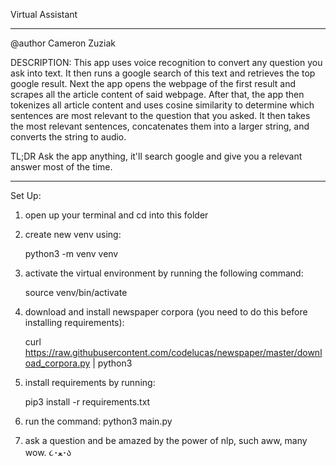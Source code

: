 Virtual Assistant
*************************
@author Cameron Zuziak

DESCRIPTION: 
This app uses voice recognition to convert any question you ask into text. 
It then runs a google search of this text and retrieves the top google result. Next the app 
opens the webpage of the first result and scrapes all the article content of said webpage. 
After that, the app then tokenizes all article content and uses cosine similarity to determine
which sentences are most relevant to the question that you asked. It then takes the most relevant 
sentences, concatenates them into a larger string, and converts the string to audio. 

TL;DR 
Ask the app anything, it'll search google and give you a relevant answer most of the time. 

*************************

Set Up:

1. open up your terminal and cd into this folder 

2. create new venv using:

	python3 -m venv venv	

3. activate the virtual environment by running the following command: 
		
	source venv/bin/activate
 
4. download and install newspaper corpora (you need to do this before installing requirements):

    curl https://raw.githubusercontent.com/codelucas/newspaper/master/download_corpora.py | python3

5. install requirements by running:

	pip3 install -r requirements.txt

6. run the command: python3 main.py

7. ask a question and be amazed by the power of nlp, such aww, many wow. ૮･ﻌ･ა 
